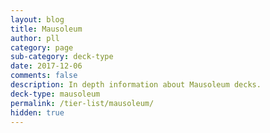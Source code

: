 ```yaml
---
layout: blog
title: Mausoleum
author: pll
category: page
sub-category: deck-type
date: 2017-12-06
comments: false
description: In depth information about Mausoleum decks.
deck-type: mausoleum
permalink: /tier-list/mausoleum/ 
hidden: true
---
```








